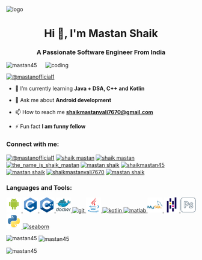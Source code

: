 ![logo](https://github.com/Mastab45/mastan45/blob/20231224_232931_0000.png)
<h1 align="center">Hi 👋, I'm Mastan Shaik</h1>
<h3 align="center">A Passionate Software Engineer From India</h3>
<img align="right" alt="coding"width="400"src="https://raw.githubusercontent.com/Adam-pw/Adam-pw/main/animation_500_kxa883sd.gif">

<p align="left"> <img src="https://komarev.com/ghpvc/?username=mastan45&label=Profile%20views&color=0e75b6&style=flat" alt="mastan45" /> </p>

<p align="left"> <a href="https://twitter.com/@mastanofficial1" target="blank"><img src="https://img.shields.io/twitter/follow/@mastanofficial1?logo=twitter&style=for-the-badge" alt="@mastanofficial1" /></a> </p>

- 🌱 I’m currently learning **Java + DSA, C++ and Kotlin**

- 💬 Ask me about **Android development**

- 📫 How to reach me **shaikmastanvali7670@gmail.com**

- ⚡ Fun fact **I am funny fellow**

<h3 align="left">Connect with me:</h3>
<p align="left">
<a href="https://twitter.com/@mastanofficial1" target="blank"><img align="center" src="https://raw.githubusercontent.com/rahuldkjain/github-profile-readme-generator/master/src/images/icons/Social/twitter.svg" alt="@mastanofficial1" height="30" width="40" /></a>
<a href="https://linkedin.com/in/shaik mastan" target="blank"><img align="center" src="https://raw.githubusercontent.com/rahuldkjain/github-profile-readme-generator/master/src/images/icons/Social/linked-in-alt.svg" alt="shaik mastan" height="30" width="40" /></a>
<a href="https://fb.com/shaik mastan" target="blank"><img align="center" src="https://raw.githubusercontent.com/rahuldkjain/github-profile-readme-generator/master/src/images/icons/Social/facebook.svg" alt="shaik mastan" height="30" width="40" /></a>
<a href="https://instagram.com/the_name_is_shaik_mastan" target="blank"><img align="center" src="https://raw.githubusercontent.com/rahuldkjain/github-profile-readme-generator/master/src/images/icons/Social/instagram.svg" alt="the_name_is_shaik_mastan" height="30" width="40" /></a>
<a href="https://www.youtube.com/c/mastan shaik" target="blank"><img align="center" src="https://raw.githubusercontent.com/rahuldkjain/github-profile-readme-generator/master/src/images/icons/Social/youtube.svg" alt="mastan shaik" height="30" width="40" /></a>
<a href="https://www.codechef.com/users/shaikmastan45" target="blank"><img align="center" src="https://cdn.jsdelivr.net/npm/simple-icons@3.1.0/icons/codechef.svg" alt="shaikmastan45" height="30" width="40" /></a>
<a href="https://www.hackerrank.com/mastan shaik" target="blank"><img align="center" src="https://raw.githubusercontent.com/rahuldkjain/github-profile-readme-generator/master/src/images/icons/Social/hackerrank.svg" alt="mastan shaik" height="30" width="40" /></a>
<a href="https://www.leetcode.com/shaikmastanvali7670" target="blank"><img align="center" src="https://raw.githubusercontent.com/rahuldkjain/github-profile-readme-generator/master/src/images/icons/Social/leet-code.svg" alt="shaikmastanvali7670" height="30" width="40" /></a>
<a href="https://auth.geeksforgeeks.org/user/mastan shaik" target="blank"><img align="center" src="https://raw.githubusercontent.com/rahuldkjain/github-profile-readme-generator/master/src/images/icons/Social/geeks-for-geeks.svg" alt="mastan shaik" height="30" width="40" /></a>
</p>

<h3 align="left">Languages and Tools:</h3>
<p align="left"> <a href="https://developer.android.com" target="_blank" rel="noreferrer"> <img src="https://raw.githubusercontent.com/devicons/devicon/master/icons/android/android-original-wordmark.svg" alt="android" width="40" height="40"/> </a> <a href="https://www.cprogramming.com/" target="_blank" rel="noreferrer"> <img src="https://raw.githubusercontent.com/devicons/devicon/master/icons/c/c-original.svg" alt="c" width="40" height="40"/> </a> <a href="https://www.w3schools.com/cpp/" target="_blank" rel="noreferrer"> <img src="https://raw.githubusercontent.com/devicons/devicon/master/icons/cplusplus/cplusplus-original.svg" alt="cplusplus" width="40" height="40"/> </a> <a href="https://www.docker.com/" target="_blank" rel="noreferrer"> <img src="https://raw.githubusercontent.com/devicons/devicon/master/icons/docker/docker-original-wordmark.svg" alt="docker" width="40" height="40"/> </a> <a href="https://git-scm.com/" target="_blank" rel="noreferrer"> <img src="https://www.vectorlogo.zone/logos/git-scm/git-scm-icon.svg" alt="git" width="40" height="40"/> </a> <a href="https://www.java.com" target="_blank" rel="noreferrer"> <img src="https://raw.githubusercontent.com/devicons/devicon/master/icons/java/java-original.svg" alt="java" width="40" height="40"/> </a> <a href="https://kotlinlang.org" target="_blank" rel="noreferrer"> <img src="https://www.vectorlogo.zone/logos/kotlinlang/kotlinlang-icon.svg" alt="kotlin" width="40" height="40"/> </a> <a href="https://www.mathworks.com/" target="_blank" rel="noreferrer"> <img src="https://upload.wikimedia.org/wikipedia/commons/2/21/Matlab_Logo.png" alt="matlab" width="40" height="40"/> </a> <a href="https://www.mysql.com/" target="_blank" rel="noreferrer"> <img src="https://raw.githubusercontent.com/devicons/devicon/master/icons/mysql/mysql-original-wordmark.svg" alt="mysql" width="40" height="40"/> </a> <a href="https://pandas.pydata.org/" target="_blank" rel="noreferrer"> <img src="https://raw.githubusercontent.com/devicons/devicon/2ae2a900d2f041da66e950e4d48052658d850630/icons/pandas/pandas-original.svg" alt="pandas" width="40" height="40"/> </a> <a href="https://www.photoshop.com/en" target="_blank" rel="noreferrer"> <img src="https://raw.githubusercontent.com/devicons/devicon/master/icons/photoshop/photoshop-line.svg" alt="photoshop" width="40" height="40"/> </a> <a href="https://www.python.org" target="_blank" rel="noreferrer"> <img src="https://raw.githubusercontent.com/devicons/devicon/master/icons/python/python-original.svg" alt="python" width="40" height="40"/> </a> <a href="https://seaborn.pydata.org/" target="_blank" rel="noreferrer"> <img src="https://seaborn.pydata.org/_images/logo-mark-lightbg.svg" alt="seaborn" width="40" height="40"/> </a> </p>

<p><img align="left" src="https://github-readme-stats.vercel.app/api/top-langs?username=mastan45&show_icons=true&locale=en&layout=compact" alt="mastan45" /></p>

<p>&nbsp;<img align="center" src="https://github-readme-stats.vercel.app/api?username=mastan45&show_icons=true&locale=en" alt="mastan45" /></p>

<p><img align="center" src="https://github-readme-streak-stats.herokuapp.com/?user=mastan45&" alt="mastan45" /></p>
